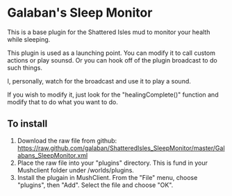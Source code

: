 # Galaban's Sleep Monitor
This is a base plugin for the Shattered Isles mud to monitor your health while sleeping.

This plugin is used as a launching point.  You can modify it to call custom actions or play sounsd.  Or you can hook off of the plugin broadcast to do such things.

I, personally, watch for the broadcast and use it to play a sound.

If you wish to modify it, just look for the "healingComplete()" function and modify that to do what you want to do.

## To install
1. Download the raw file from github:
https://raw.github.com/galaban/ShatteredIsles_SleepMonitor/master/Galabans_SleepMonitor.xml
2. Place the raw file into your "plugins" directory.  This is fund in your Mushclient folder under /worlds/plugins.
3. Install the plugain in MushClient.  From the "File" menu, choose "plugins", then "Add".  Select the file and choose "OK".
